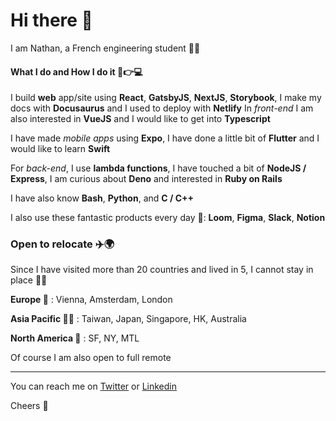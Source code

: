 # Hi there 👋

I am Nathan, a French engineering student 👨‍💻

#### What I do and How I do it 🧠👉💻

I build **web** app/site using **React**, **GatsbyJS**, **NextJS**, **Storybook**, I make my docs with **Docusaurus** and I used to deploy  with **Netlify**
In *front-end* I am also interested in **VueJS** and I would like to get into **Typescript**

I have made *mobile apps* using **Expo**, I have done a little bit of **Flutter** and I would like to learn **Swift**

For *back-end*, I use **lambda functions**, I have touched a bit of **NodeJS / Express**, I am curious about **Deno** and interested in **Ruby on Rails**

I have also know **Bash**, **Python**, and **C / C++** 

I also use these fantastic products every day 🤩: **Loom**, **Figma**, **Slack**, **Notion**

### Open to relocate ✈️🌍
Since I have visited more than 20 countries and lived in 5, I cannot stay in place 🏃‍♂️

**Europe 🏰** : Vienna, Amsterdam, London

**Asia Pacific 🏯🦘** : Taiwan, Japan, Singapore, HK, Australia

**North America 🗽** : SF, NY, MTL

Of course I am also open to full remote 

---
You can reach me on [Twitter](https://twitter.com/@NathanDouillet) or [Linkedin](https://www.linkedin.com/in/nathandouillet/) 

Cheers 🍻
